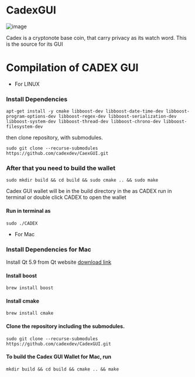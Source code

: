 # CadexGUI

![image](https://i.imgur.com/19HrseK.png)

Cadex is a cryptonote base coin, that carry privacy as its watch word. This is the source for its GUI
# Compilation of CADEX GUI 
* For LINUX 
### Install Dependencies
```
apt-get install -y cmake libboost-dev libboost-date-time-dev libboost-program-options-dev libboost-regex-dev libboost-serialization-dev libboost-system-dev libboost-thread-dev libboost-chrono-dev libboost-filesystem-dev
```

then clone repository, with submodules.
```
sudo git clone --recurse-submodules https://github.com/cadexdev/CaexGUI.git
```
### After that you need to build the wallet
```
sudo mkdir build && cd build && sudo cmake .. && sudo make
```
Cadex GUI wallet will be in the build directory in the as CADEX run in terminal or double click CADEX to open the wallet
#### Run in terminal as 
```
sudo ./CADEX
```

* For Mac 
### Install Dependencies for Mac

 Install Qt 5.9 from Qt website [download link](http://qt.io/download)

#### Install boost
```
brew install boost
```
#### Install cmake
```
brew install cmake
```
#### Clone the repository including the submodules.
```
sudo git clone --recurse-submodules https://github.com/cadexdev/CadexGUI.git
```
#### To build the Cadex GUI Wallet for Mac, run
```
mkdir build && cd build && cmake .. && make
```


